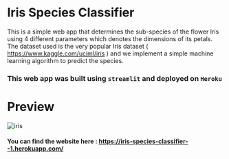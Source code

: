 # Iris Species Classifier

 This is a simple web app that determines the sub-species of the flower Iris using 4 different parameters which denotes the dimensions of its petals.
 The dataset used is the very popular Iris dataset ( https://www.kaggle.com/uciml/iris ) and we implement a simple machine learning algorithm to predict the species.
 
 ### This web app was built using `streamlit` and deployed on `Heroku`
 
 # Preview
 
  ![iris](https://user-images.githubusercontent.com/84562594/147126605-054a6c3f-ea9d-4e9e-b447-89c22cf07059.png)

#### You can find the website here : https://iris-species-classifier--1.herokuapp.com/
